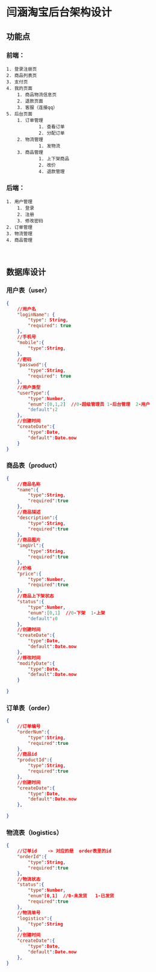 # 闫涵淘宝后台架构设计

## 功能点

### 前端：

	1. 登录注册页
 	2. 商品列表页
   	3. 支付页
   	4. 我的页面
       	1. 商品物流信息页
       	2. 退款页面
       	3. 客服（连接qq）
   	5. 后台页面
       	1. 订单管理
            	1. 查看订单
            	2. 分配订单
       	2. 物流管理
            	1. 发物流
       	3. 商品管理
            	1. 上下架商品
            	2. 改价
            	4. 退款管理

### 后端：

 	1. 用户管理
      	1. 登录
      	2. 注册
      	3. 修改密码
 	2. 订单管理
 	3. 物流管理
 	4. 商品管理

​	

## 数据库设计

### 用户表（user）

```json
{
    //用户名
    "loginName": {
        "type": String,
        "required": true
    },
    //手机号
    "mobile":{
        "type":String,
    },
    //密码
	"passwod":{          
    	"type":String,
        "required": true
    },
    //用户类型
    "userType":{
        "type":Number,
        "enum":[0,1,2]  //0-超级管理员 1-后台管理  2-用户
        "default":2
    },
    //创建时间
    "createDate":{
        "type":Date,
        "default":Date.now
    }
}
```

### 商品表（product）

```json
{
    //商品名称
    "name":{
        "type":String,
        "required":true
    },
    //商品描述
    "description":{
        "type":String,
        "required":true
    },
    //商品图片
    "imgUrl":{
        "type":String,
        "required":true
    },
    //价格
    "price":{
        "type":Number,
        "required":true
    },
    //商品上下架状态
    "status":{
        "type":Number,
        "enum":[0,1]  //0-下架  1-上架
        "default":0
    },
    //创建时间
    "createDate":{
        "type":Date,
        "default":Date.now
    },
    //修改时间
    "modifyDate":{
        "type":Date,
        "default":Date.now
    }
    
}
```

### 订单表（order）

```json
{
    //订单编号
    "orderNum":{
        "type":String,
        "required":true
    },
    //商品id
    "productId":{
        "type":String,
        "required":true
    },
    //创建时间
    "createDate":{
        "type":Date,
        "default":Date.now
    },
    
}
```

### 物流表（logistics）

```json
{
    //订单id    -> 对应的是  order表里的id
    "orderId":{
        "type":String,
        "required":true
    },
    //物流状态
    "status":{
        "type":Number,
        "enum"[0,1]  //0-未发货   1-已发货
        "required":true
    },
	//物流单号
	"logistics":{
        "type":String
    },
    //创建时间
    "createDate":{
        "type":Date,
        "default":Date.now
    },
}
```



